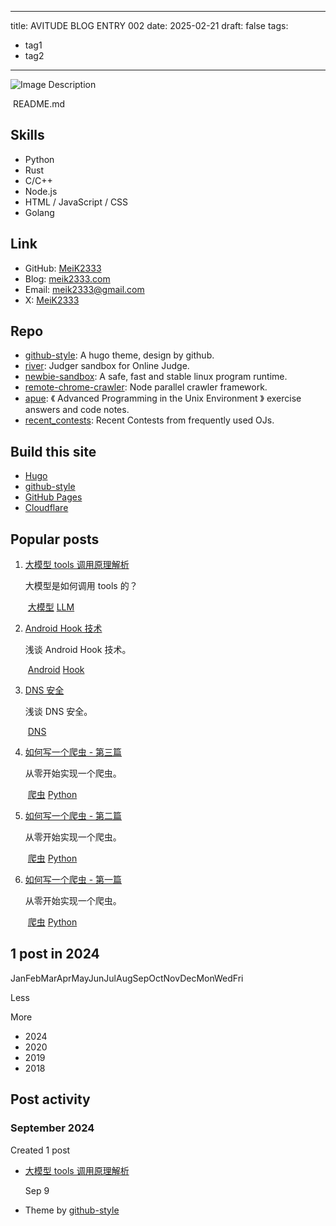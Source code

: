 
---
title: AVITUDE BLOG ENTRY 002
date: 2025-02-21
draft: false
tags:
  - tag1
  - tag2
---

![Image Description](/images/gulf-of-mexico.jpg)

 README.md

## Skills

- Python
- Rust
- C/C++
- Node.js
- HTML / JavaScript / CSS
- Golang

## Link

- GitHub: [MeiK2333](https://github.com/MeiK2333)
- Blog: [meik2333.com](https://meik2333.com/)
- Email: [meik2333@gmail.com](mailto:meik2333@gmail.com)
- X: [MeiK2333](https://x.com/MeiK2333)

## Repo

- [github-style](https://github.com/MeiK2333/github-style): A hugo theme, design by github.
- [river](https://github.com/MeiK2333/river): Judger sandbox for Online Judge.
- [newbie-sandbox](https://github.com/MeiK2333/newbie-sandbox): A safe, fast and stable linux program runtime.
- [remote-chrome-crawler](https://github.com/MeiK2333/remote-chrome-crawler): Node parallel crawler framework.
- [apue](https://github.com/MeiK2333/apue): 《 Advanced Programming in the Unix Environment 》 exercise answers and code notes.
- [recent_contests](https://github.com/MeiK2333/recent_contests): Recent Contests from frequently used OJs.

## Build this site

- [Hugo](https://gohugo.io/)
- [github-style](https://github.com/MeiK2333/github-style)
- [GitHub Pages](https://pages.github.com/)
- [Cloudflare](https://www.cloudflare.com/)

## Popular posts

1. [大模型 tools 调用原理解析](https://meik2333.com/post/llm_tools/)
    
    大模型是如何调用 tools 的？
    
     [大模型](https://meik2333.com/tags/%E5%A4%A7%E6%A8%A1%E5%9E%8B) [LLM](https://meik2333.com/tags/llm)
    
2. [Android Hook 技术](https://meik2333.com/post/android-hook/)
    
    浅谈 Android Hook 技术。
    
     [Android](https://meik2333.com/tags/android) [Hook](https://meik2333.com/tags/hook)
    
3. [DNS 安全](https://meik2333.com/post/dns-security/)
    
    浅谈 DNS 安全。
    
     [DNS](https://meik2333.com/tags/dns)
    
4. [如何写一个爬虫 - 第三篇](https://meik2333.com/post/crawler3/)
    
    从零开始实现一个爬虫。
    
     [爬虫](https://meik2333.com/tags/%E7%88%AC%E8%99%AB) [Python](https://meik2333.com/tags/python)
    
5. [如何写一个爬虫 - 第二篇](https://meik2333.com/post/crawler2/)
    
    从零开始实现一个爬虫。
    
     [爬虫](https://meik2333.com/tags/%E7%88%AC%E8%99%AB) [Python](https://meik2333.com/tags/python)
    
6. [如何写一个爬虫 - 第一篇](https://meik2333.com/post/crawler1/)
    
    从零开始实现一个爬虫。
    
     [爬虫](https://meik2333.com/tags/%E7%88%AC%E8%99%AB) [Python](https://meik2333.com/tags/python)
    

## 1 post in 2024

JanFebMarAprMayJunJulAugSepOctNovDecMonWedFri

Less

More

- 2024
- 2020
- 2019
- 2018

## Post activity

### September 2024

Created 1 post

- [大模型 tools 调用原理解析](https://meik2333.com/post/llm_tools/)
    
    Sep 9

[](https://meik2333.com/ "GitHub")

- Theme by [github-style](https://github.com/MeiK2333/github-style)